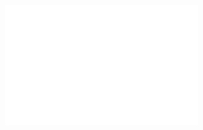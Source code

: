 <!-- DangNguyen -->
<a href="#" target="_blank">
  <img src="svg/trungquandev.svg" width="1200" />
</a>
